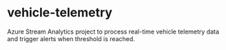 # vehicle-telemetry
Azure Stream Analytics project to process real-time vehicle telemetry data and trigger alerts when threshold is reached.
